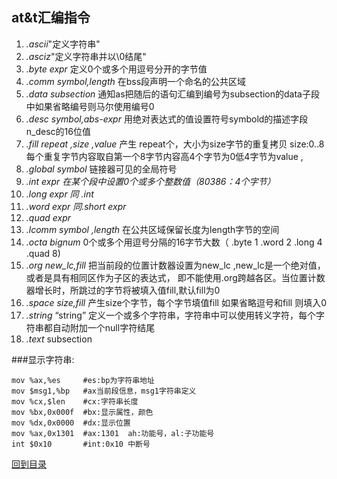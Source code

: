 ## at&t汇编指令
1. *.ascii*"定义字符串"
2. *.asciz*"定义字符串并以\0结尾"
3. *.byte expr* 定义0个或多个用逗号分开的字节值
4. *.comm symbol,length* 在bss段声明一个命名的公共区域
5. *.data subsection* 通知as把随后的语句汇编到编号为subsection的data子段中如果省略编号则马尔使用编号0
6. *.desc symbol,abs-expr* 用绝对表达式的值设置符号symbold的描述字段 n_desc的16位值
7. *.fill repeat ,size ,value* 产生 repeat个，大小为size字节的重复拷贝 size:0..8 每个重复字节内容取自第一个8字节内容高4个字节为0低4字节为value ,
8. *.global symbol* 链接器可见的全局符号
9. *.int expr 在某个段中设置0个或多个整数值（80386：4个字节）*
10. *.long expr 同 .int*
11. *.word expr 同.short expr*
12. *.quad expr*
13. *.lcomm symbol ,length* 在公共区域保留长度为length字节的空间
14. *.octa bignum* 0个或多个用逗号分隔的16字节大数（ .byte 1 .word 2 .long 4 .quad 8)
15. *.org new_lc,fill* 把当前段的位置计数器设置为new_lc ,new_lc是一个绝对值，或者是具有相同区作为子区的表达式， 即不能使用.org跨越各区。当位置计数器增长时，所跳过的字节将被填入值fill,默认fill为0
16. *.space size,fill* 产生size个字节，每个字节填值fill 如果省略逗号和fill 则填入0
17. *.string* “string” 定义一个或多个字符串，字符串中可以使用转义字符，每个字符串都自动附加一个null字符结尾
18. *.text* subsection
            
###显示字符串:          
```
mov %ax,%es     #es:bp为字符串地址
mov $msg1,%bp   #ax当前段信息，msg1字符串定义
mov %cx,$len    #cx:字符串长度
mov %bx,0x000f  #bx:显示属性，颜色
mov %dx,0x0000  #dx:显示位置
mov %ax,0x1301  #ax:1301  ah:功能号，al:子功能号
int $0x10       #int:0x10 中断号
```

[回到目录](index.md)